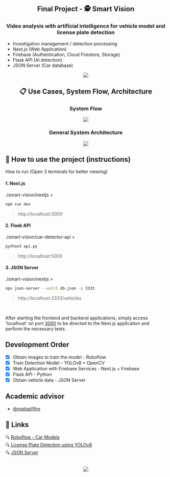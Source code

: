 <div align="center">
  
  ## Final Project - 🕵 Smart Vision
  
</div>

<div align="center">
  
  ### Video analysis with artificial intelligence for vehicle model and license plate detection
  
</div>

- Investigation management / detection processing
- Next.js (Web Application)
- Firebase (Authentication, Cloud Firestore, Storage)
- Flask API (AI detection)
- JSON Server (Car database)

<div align="center">
  <img src="https://github.com/user-attachments/assets/2d1a7181-acf2-4661-9bfc-cbed3af3dc90" >
</div>
    
<div align="center">
  
  ## 📋 Use Cases, System Flow, Architecture

  ### System Flow
  
  <img src="https://github.com/user-attachments/assets/04e023b9-de14-4442-a57b-f9703262f4c2" />
  
  ### General System Architecture
  
  <img src="https://github.com/user-attachments/assets/545b3e04-224c-49b5-ac3a-0536063a96bb" />

</div>

## 🚦 How to use the project (instructions)

How to run (Open 3 terminals for better viewing)

#### 1. Next.js
./smart-vision/nextjs >
```bash 
npm run dev
```
> http://localhost:3000

#### 2. Flask API
./smart-vision/car-detector-api >
```bash 
python3 api.py
```
> http://localhost:5000

#### 3. JSON Server
./smart-vision/nextjs >
```bash 
npx json-server --watch db.json -p 3333
```
> http://localhost:3333/vehicles

<br>

After starting the frontend and backend applications, simply access 'localhost' on port [3000](http://localhost:3000/) to be directed to the Next.js application and perform the necessary tests.

## Development Order
- [x] Obtain images to train the model - Roboflow
- [x] Train Detection Model - YOLOv8 + OpenCV
- [x] Web Application with Firebase Services - Next.js + Firebase
- [x] Flask API - Python
- [x] Obtain vehicle data - JSON Server

## Academic advisor

- [@matiasfilho](https://www.linkedin.com/in/jmlf1981/)

## 🔗 Links
🔍 [Roboflow - Car Models](https://universe.roboflow.com/cardetection-lwoni/car-models-lir65)  
🔍 [License Plate Detection using YOLOv8](https://github.com/Muhammad-Zeerak-Khan/Automatic-License-Plate-Recognition-using-YOLOv8)  
🔍 [JSON Server](https://github.com/typicode/json-server/tree/v0)

##
<p align="center">
  <a href="https://skillicons.dev">
    <img src="https://skillicons.dev/icons?i=next,typescript,tailwind,firebase,python,flask,opencv,pytorch" >
  </a>
</p>
